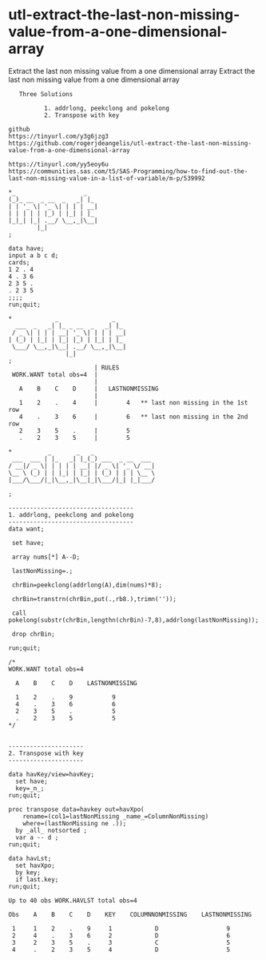 # utl-extract-the-last-non-missing-value-from-a-one-dimensional-array
Extract the last non missing value from a one dimensional array
    Extract the last non missing value from a one dimensional array                                                                
                                                                                                                                   
       Three Solutions                                                                                                             
                                                                                                                                   
              1. addrlong, peekclong and pokelong                                                                                  
              2. Transpose with key                                                                                                
                                                                                                                                   
    github                                                                                                                         
    https://tinyurl.com/y3g6jzg3                                                                                                   
    https://github.com/rogerjdeangelis/utl-extract-the-last-non-missing-value-from-a-one-dimensional-array                         
                                                                                                                                   
    https://tinyurl.com/yy5eoy6u                                                                                                   
    https://communities.sas.com/t5/SAS-Programming/how-to-find-out-the-last-non-missing-value-in-a-list-of-variable/m-p/539992     
                                                                                                                                   
    *_                   _                                                                                                         
    (_)_ __  _ __  _   _| |_                                                                                                       
    | | '_ \| '_ \| | | | __|                                                                                                      
    | | | | | |_) | |_| | |_                                                                                                       
    |_|_| |_| .__/ \__,_|\__|                                                                                                      
            |_|                                                                                                                    
    ;                                                                                                                              
                                                                                                                                   
    data have;                                                                                                                     
    input a b c d;                                                                                                                 
    cards;                                                                                                                         
    1 2 . 4                                                                                                                        
    4 . 3 6                                                                                                                        
    2 3 5 .                                                                                                                        
    . 2 3 5                                                                                                                        
    ;;;;                                                                                                                           
    run;quit;                                                                                                                      
                                                                                                                                   
    *            _               _                                                                                                 
      ___  _   _| |_ _ __  _   _| |_                                                                                               
     / _ \| | | | __| '_ \| | | | __|                                                                                              
    | (_) | |_| | |_| |_) | |_| | |_                                                                                               
     \___/ \__,_|\__| .__/ \__,_|\__|                                                                                              
                    |_|                                                                                                            
    ;                                                                                                                              
                            | RULES                                                                                                
     WORK.WANT total obs=4  |                                                                                                      
                            |                                                                                                      
       A    B    C    D     |   LASTNONMISSING                                                                                     
                            |                                                                                                      
       1    2    .    4     |        4   ** last non missing in the 1st row                                                        
       4    .    3    6     |        6   ** last non missing in the 2nd row                                                        
       2    3    5    .     |        5                                                                                             
       .    2    3    5     |        5                                                                                             
                                                                                                                                   
    *          _       _   _                                                                                                       
     ___  ___ | |_   _| |_(_) ___  _ __  ___                                                                                       
    / __|/ _ \| | | | | __| |/ _ \| '_ \/ __|                                                                                      
    \__ \ (_) | | |_| | |_| | (_) | | | \__ \                                                                                      
    |___/\___/|_|\__,_|\__|_|\___/|_| |_|___/                                                                                      
                                                                                                                                   
    ;                                                                                                                              
                                                                                                                                   
    -----------------------------------                                                                                            
    1. addrlong, peekclong and pokelong                                                                                            
    -----------------------------------                                                                                            
    data want;                                                                                                                     
                                                                                                                                   
     set have;                                                                                                                     
                                                                                                                                   
     array nums[*] A--D;                                                                                                           
                                                                                                                                   
     lastNonMissing=.;                                                                                                             
                                                                                                                                   
     chrBin=peekclong(addrlong(A),dim(nums)*8);                                                                                    
                                                                                                                                   
     chrBin=transtrn(chrBin,put(.,rb8.),trimn(''));                                                                                
                                                                                                                                   
     call pokelong(substr(chrBin,lengthn(chrBin)-7,8),addrlong(lastNonMissing));                                                   
                                                                                                                                   
     drop chrBin;                                                                                                                  
                                                                                                                                   
    run;quit;                                                                                                                      
                                                                                                                                   
    /*                                                                                                                             
    WORK.WANT total obs=4                                                                                                          
                                                                                                                                   
      A    B    C    D    LASTNONMISSING                                                                                           
                                                                                                                                   
      1    2    .    9           9                                                                                                 
      4    .    3    6           6                                                                                                 
      2    3    5    .           5                                                                                                 
      .    2    3    5           5                                                                                                 
    */                                                                                                                             
                                                                                                                                   
                                                                                                                                   
    ---------------------                                                                                                          
    2. Transpose with key                                                                                                          
    ---------------------                                                                                                          
                                                                                                                                   
    data havKey/view=havKey;                                                                                                       
      set have;                                                                                                                    
      key=_n_;                                                                                                                     
    run;quit;                                                                                                                      
                                                                                                                                   
    proc transpose data=havkey out=havXpo(                                                                                         
        rename=(col1=lastNonMissing _name_=ColumnNonMissing)                                                                       
        where=(lastNonMissing ne .));                                                                                              
      by _all_ notsorted ;                                                                                                         
      var a -- d ;                                                                                                                 
    run;quit;                                                                                                                      
                                                                                                                                   
    data havLst;                                                                                                                   
      set havXpo;                                                                                                                  
      by key;                                                                                                                      
      if last.key;                                                                                                                 
    run;quit;                                                                                                                      
                                                                                                                                   
    Up to 40 obs WORK.HAVLST total obs=4                                                                                           
                                                                                                                                   
    Obs    A    B    C    D    KEY    COLUMNNONMISSING    LASTNONMISSING                                                           
                                                                                                                                   
     1     1    2    .    9     1            D                   9                                                                 
     2     4    .    3    6     2            D                   6                                                                 
     3     2    3    5    .     3            C                   5                                                                 
     4     .    2    3    5     4            D                   5                                                                 
                                                                                                                                   
                                                                                                                                   
